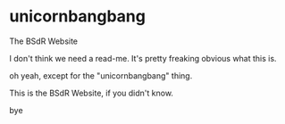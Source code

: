 unicornbangbang
===============

The BSdR Website

I don't think we need a read-me. It's pretty freaking obvious what this is.

oh yeah, except for the "unicornbangbang" thing.

This is the BSdR Website, if you didn't know.

bye
